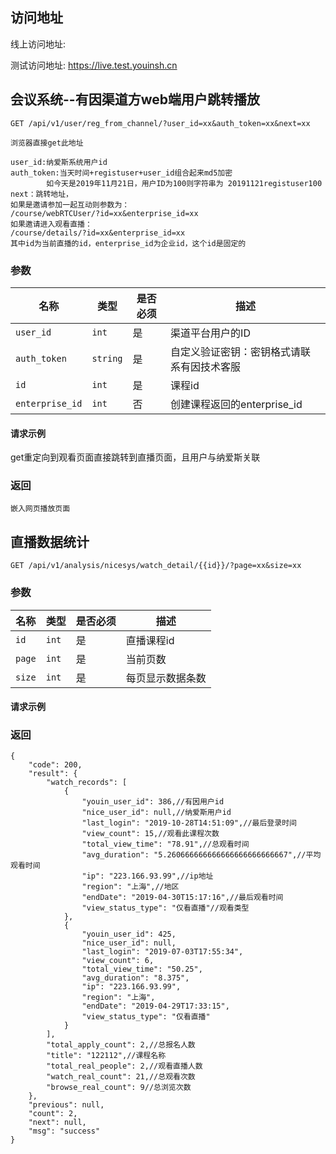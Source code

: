 ## 访问地址

线上访问地址: 

测试访问地址: https://live.test.youinsh.cn





## 会议系统--有因渠道方web端用户跳转播放
```
GET /api/v1/user/reg_from_channel/?user_id=xx&auth_token=xx&next=xx
```

```
浏览器直接get此地址

user_id:纳爱斯系统用户id
auth_token:当天时间+registuser+user_id组合起来md5加密
        如今天是2019年11月21日，用户ID为100则字符串为 20191121registuser100
next：跳转地址，
如果是邀请参加一起互动则参数为：
/course/webRTCUser/?id=xx&enterprise_id=xx
如果邀请进入观看直播：
/course/details/?id=xx&enterprise_id=xx
其中id为当前直播的id，enterprise_id为企业id，这个id是固定的

```
### 参数
|名称|类型|是否必须|描述|
|----|----|----|----|
|`user_id`|`int`|是|渠道平台用户的ID|
|`auth_token`|`string`|是|自定义验证密钥：密钥格式请联系有因技术客服|
|`id`|`int`|是|课程id|
|`enterprise_id`|`int`|否|创建课程返回的enterprise_id|


#### 请求示例
get重定向到观看页面直接跳转到直播页面，且用户与纳爱斯关联
### 返回
```
嵌入网页播放页面
```




## 直播数据统计
```
GET /api/v1/analysis/nicesys/watch_detail/{{id}}/?page=xx&size=xx
```
### 参数
|名称|类型|是否必须|描述|
|----|----|----|----|
|`id`|`int`|是|直播课程id|
|`page`|`int`|是|当前页数|
|`size`|`int`|是|每页显示数据条数|


#### 请求示例

### 返回
```
{
    "code": 200,
    "result": {
        "watch_records": [
            {
                "youin_user_id": 386,//有因用户id
                "nice_user_id": null,//纳爱斯用户id
                "last_login": "2019-10-28T14:51:09",//最后登录时间
                "view_count": 15,//观看此课程次数
                "total_view_time": "78.91",//总观看时间
                "avg_duration": "5.260666666666666666666666667",//平均观看时间
                "ip": "223.166.93.99",//ip地址
                "region": "上海",//地区
                "endDate": "2019-04-30T15:17:16",//最后观看时间
                "view_status_type": "仅看直播"//观看类型
            },
            {
                "youin_user_id": 425,
                "nice_user_id": null,
                "last_login": "2019-07-03T17:55:34",
                "view_count": 6,
                "total_view_time": "50.25",
                "avg_duration": "8.375",
                "ip": "223.166.93.99",
                "region": "上海",
                "endDate": "2019-04-29T17:33:15",
                "view_status_type": "仅看直播"
            }
        ],
        "total_apply_count": 2,//总报名人数
        "title": "122112",//课程名称
        "total_real_people": 2,//观看直播人数
        "watch_real_count": 21,//总观看次数
        "browse_real_count": 9//总浏览次数
    },
    "previous": null,
    "count": 2,
    "next": null,
    "msg": "success"
}
```


